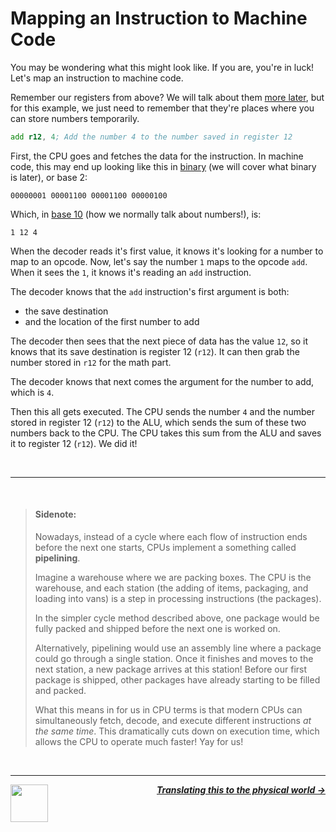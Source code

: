 # Mapping an Instruction to Machine Code

You may be wondering what this might look like. If you are, you're in luck! Let's map an instruction to machine code.

Remember our registers from above? We will talk about them [more later](/guide/writing-code/registers.md), but for this example, we just need to remember that they're places where you can store numbers temporarily.

```asm
add r12, 4; Add the number 4 to the number saved in register 12
```

First, the CPU goes and fetches the data for the instruction. In machine code, this may end up looking like this in [binary](#binary) (we will cover what binary is later), or base 2:

```
00000001 00001100 00001100 00000100
```

Which, in [base 10](#number-systems) (how we normally talk about numbers!), is:

```
1 12 4
```

When the decoder reads it's first value, it knows it's looking for a number to map to an opcode. Now, let's say the number `1` maps to the opcode `add`. When it sees the `1`, it knows it's reading an `add` instruction.

The decoder knows that the `add` instruction's first argument is both:

- the save destination
- and the location of the first number to add

The decoder then sees that the next piece of data has the value `12`, so it knows that its save destination is register 12 (`r12`). It can then grab the number stored in `r12` for the math part.

The decoder knows that next comes the argument for the number to add, which is `4`.

Then this all gets executed. The CPU sends the number `4` and the number stored in register 12 (`r12`) to the ALU, which sends the sum of these two numbers back to the CPU. The CPU takes this sum from the ALU and saves it to register 12 (`r12`). We did it!

<br />

---

<br />

> #### Sidenote:
>
> Nowadays, instead of a cycle where each flow of instruction ends before the next one starts, CPUs implement a something called **pipelining**.
>
> Imagine a warehouse where we are packing boxes. The CPU is the warehouse, and each station (the adding of items, packaging, and loading into vans) is a step in processing instructions (the packages).
>
> In the simpler cycle method described above, one package would be fully packed and shipped before the next one is worked on.
>
> Alternatively, pipelining would use an assembly line where a package could go through a single station. Once it finishes and moves to the next station, a new package arrives at this station! Before our first package is shipped, other packages have already starting to be filled and packed.
>
> What this means in for us in CPU terms is that modern CPUs can simultaneously fetch, decode, and execute different instructions _at the same time_. This dramatically cuts down on execution time, which allows the CPU to operate much faster! Yay for us!

<br />

---

<a href="/guide/cpu/instruction-cycle.md">
  <picture>
    <source media="(prefers-color-scheme: dark)" srcset="https://cloud-5aq8uo1rv-hack-club-bot.vercel.app/0backd.png">
    <img align="left" width="60" src="https://cloud-5v3nvbscw-hack-club-bot.vercel.app/0backl.png" />
  </picture>
</a>

<p align="right">
  <em>
    <b>
      <a href="/guide/cpu/physical-world.md">
        Translating this to the physical world →
      </a>
    </b>
  </em>
</p>
